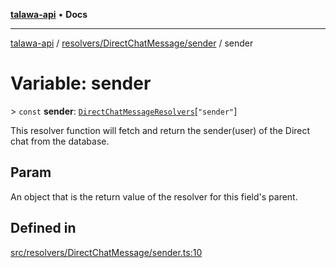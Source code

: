 [**talawa-api**](../../../../README.md) • **Docs**

***

[talawa-api](../../../../modules.md) / [resolvers/DirectChatMessage/sender](../README.md) / sender

# Variable: sender

\> `const` **sender**: [`DirectChatMessageResolvers`](../../../../types/generatedGraphQLTypes/type-aliases/DirectChatMessageResolvers.md)\[`"sender"`\]

This resolver function will fetch and return the sender(user) of the Direct chat from the database.

## Param

An object that is the return value of the resolver for this field's parent.

## Defined in

[src/resolvers/DirectChatMessage/sender.ts:10](https://github.com/PalisadoesFoundation/talawa-api/blob/7fc9f13527dc6ead651f268e58527dcc279b95bc/src/resolvers/DirectChatMessage/sender.ts#L10)
